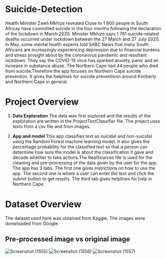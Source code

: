 # Suicide-Detection

Health Minister Zweli Mkhize revealed  Close to 1 800 people in South Africay have committed suicide in the four months following the declaration of the lockdown in March 2020.
Minister Mkhize says 1 781 suicide-related deaths occurred under lockdown between the 27 March and 27 July 2020.
In May, some mental health experts told SABC News that many South Africans are increasingly experiencing depression due to financial burdens and stress brought about by the coronavirus pandemic and resultant lockdown. They say the COVID-19 virus has sparked anxiety, panic and an increase in substance abuse.
The Northern Cape had 44 people who died from suicide.Therefore the app focuses on Northern Cape suicide prevention. It gives the helplines for suicide preventionn around Kimberly and Northern Cape in general.

# Project Overview

1. **Data Exploration**
The data was first explored and the results of the exploration are written in the ProjectTextClassifier file. The project uses texts from a csv file and from images.

2. **App and model**
This app classifies text as suicidal and non-suicidal using the Random Forest machine learning model. It also gives the percentage probability for the classified text so that a person can determine how sure the model is about the classification it gave and decode whether to take actions.The RealSources file is used for the cleaning and pre-processing  of the data given by the user for the app.
The app has 3 tabs. The first one gives instrictions on how to use the app. The second one is where a user can enter the text and click the submit button to get results. The third tab gives helplines for help in Northern Cape. 

# Dataset Overview

The dataset used here was obtained from Kaggle. The images were donwloaded from Google.

## **Pre-processed image vs original image**
![Screenshot (1555)](https://user-images.githubusercontent.com/83508295/155151541-c6318ad0-7b3e-407c-8bad-5b4eda68f295.png)
![Screenshot (1556)](https://user-images.githubusercontent.com/83508295/155151555-9578d71c-5cca-438e-939b-38176d0eb014.png)
![Screenshot (1557)](https://user-images.githubusercontent.com/83508295/155151569-c398af66-a982-430e-9f7d-d6e8115f4c0b.png)


